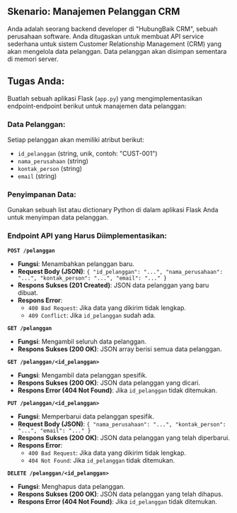## Skenario: Manajemen Pelanggan CRM

Anda adalah seorang backend developer di "HubungBaik CRM", sebuah perusahaan software. Anda ditugaskan untuk membuat API service sederhana untuk sistem Customer Relationship Management (CRM) yang akan mengelola data pelanggan. Data pelanggan akan disimpan sementara di memori server.

## Tugas Anda:

Buatlah sebuah aplikasi Flask (`app.py`) yang mengimplementasikan endpoint-endpoint berikut untuk manajemen data pelanggan:

### Data Pelanggan:

Setiap pelanggan akan memiliki atribut berikut:

- `id_pelanggan` (string, unik, contoh: "CUST-001")
- `nama_perusahaan` (string)
- `kontak_person` (string)
- `email` (string)

### Penyimpanan Data:

Gunakan sebuah list atau dictionary Python di dalam aplikasi Flask Anda untuk menyimpan data pelanggan.

### Endpoint API yang Harus Diimplementasikan:

**`POST /pelanggan`**

- **Fungsi**: Menambahkan pelanggan baru.
- **Request Body (JSON)**: `{ "id_pelanggan": "...", "nama_perusahaan": "...", "kontak_person": "...", "email": "..." }`
- **Respons Sukses (201 Created)**: JSON data pelanggan yang baru dibuat.
- **Respons Error**:
  - `400 Bad Request`: Jika data yang dikirim tidak lengkap.
  - `409 Conflict`: Jika `id_pelanggan` sudah ada.

**`GET /pelanggan`**

- **Fungsi**: Mengambil seluruh data pelanggan.
- **Respons Sukses (200 OK)**: JSON array berisi semua data pelanggan.

**`GET /pelanggan/<id_pelanggan>`**

- **Fungsi**: Mengambil data pelanggan spesifik.
- **Respons Sukses (200 OK)**: JSON data pelanggan yang dicari.
- **Respons Error (404 Not Found)**: Jika `id_pelanggan` tidak ditemukan.

**`PUT /pelanggan/<id_pelanggan>`**

- **Fungsi**: Memperbarui data pelanggan spesifik.
- **Request Body (JSON)**: `{ "nama_perusahaan": "...", "kontak_person": "...", "email": "..." }`
- **Respons Sukses (200 OK)**: JSON data pelanggan yang telah diperbarui.
- **Respons Error**:
  - `400 Bad Request`: Jika data yang dikirim tidak lengkap.
  - `404 Not Found`: Jika `id_pelanggan` tidak ditemukan.

**`DELETE /pelanggan/<id_pelanggan>`**

- **Fungsi**: Menghapus data pelanggan.
- **Respons Sukses (200 OK)**: JSON data pelanggan yang telah dihapus.
- **Respons Error (404 Not Found)**: Jika `id_pelanggan` tidak ditemukan.
